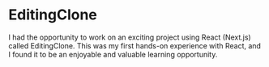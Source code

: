 # EditingClone
I had the opportunity to work on an exciting project using React (Next.js) called EditingClone. This was my first hands-on experience with React, and I found it to be an enjoyable and valuable learning opportunity.

